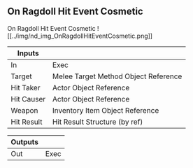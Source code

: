 ## On Ragdoll Hit Event Cosmetic
On Ragdoll Hit Event Cosmetic
![[../img/nd_img_OnRagdollHitEventCosmetic.png]]

|Inputs||
|--|--|
| In | Exec |
| Target | Melee Target Method Object Reference |
| Hit Taker | Actor Object Reference |
| Hit Causer | Actor Object Reference |
| Weapon | Inventory Item Object Reference |
| Hit Result | Hit Result Structure (by ref) |

|Outputs||
|--|--|
| Out | Exec |

